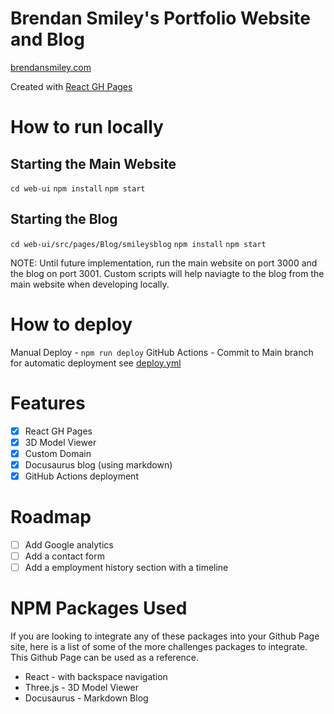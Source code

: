 # Brendan Smiley's Portfolio Website and Blog

[brendansmiley.com](https://brendansmiley.com)

Created with [React GH Pages](https://github.com/gitname/react-gh-pages)

# How to run locally

## Starting the Main Website

`cd web-ui`
`npm install`
`npm start`

## Starting the Blog

`cd web-ui/src/pages/Blog/smileysblog`
`npm install`
`npm start`

NOTE: Until future implementation, run the main website on port 3000 and the blog on port 3001. Custom scripts will help naviagte to the blog from the main website when developing locally.

# How to deploy

Manual Deploy - `npm run deploy`
GitHub Actions - Commit to Main branch for automatic deployment see [deploy.yml](.github/workflows/deploy.yml)

# Features

- [x] React GH Pages
- [x] 3D Model Viewer
- [x] Custom Domain
- [x] Docusaurus blog (using markdown)
- [x] GitHub Actions deployment

# Roadmap

- [ ] Add Google analytics
- [ ] Add a contact form
- [ ] Add a employment history section with a timeline

# NPM Packages Used

If you are looking to integrate any of these packages into your Github Page site, here is a list of some of the more challenges packages to integrate. This Github Page can be used as a reference.

- React - with backspace navigation
- Three.js - 3D Model Viewer
- Docusaurus - Markdown Blog
